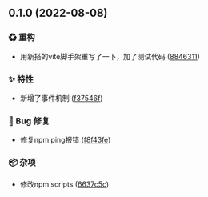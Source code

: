 

## 0.1.0 (2022-08-08)


### ♻ 重构

* 用新搭的vite脚手架重写了一下，加了测试代码 ([8846311](https://github.com/Dissme/easy-model/commit/8846311ec63dedd095c48d61ad8088d7d2b883d7))


### ✨ 特性

* 新增了事件机制 ([f37546f](https://github.com/Dissme/easy-model/commit/f37546fb0601fda35515a3fcccb5b36e51663bc8))


### 🐛 Bug 修复

* 修复npm ping报错 ([f8f43fe](https://github.com/Dissme/easy-model/commit/f8f43fe5b1d992aa8435fe20a28b0645240facf5))


### 📦 杂项

* 修改npm scripts ([6637c5c](https://github.com/Dissme/easy-model/commit/6637c5c73c42ffddb9b43266213021cb7ba80dc0))